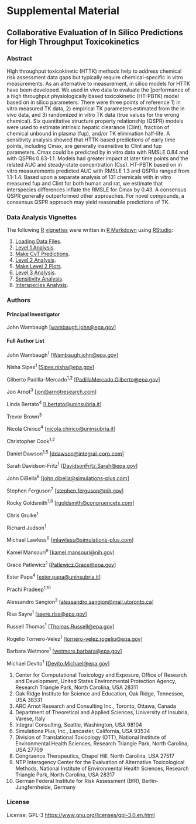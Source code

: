 # Supplemental Material

## Collaborative Evaluation of In Silico Predictions for High Throughput Toxicokinetics

### Abstract

High throughput toxicokinetic (HTTK) methods help to address chemical risk assessment data gaps but typically require chemical-specific in vitro measurements. As an alternative to measurement, in silico models for HTTK have been developed. We used in vivo data to evaluate the ]performance of a high throughput physiologically based toxicokinetic (HT-PBTK) model based on in silico parameters. There were three points of reference 1) in vitro measured TK data, 2) empirical TK parameters estimated from the in vivo data, and 3) randomized in vitro TK data (true values for the wrong chemical). Six quantitative structure property relationship (QSPR) models were used to estimate intrinsic hepatic clearance (Clint), fraction of chemical unbound in plasma (fup), and/or TK elimination half-life. A sensitivity analysis showed that HTTK-based predictions of early time points, including Cmax, are generally insensitive to Clint and fup parameters. Cmax could be predicted by in vitro data with RMSLE 0.84 and with QSPRs 0.83-1.1. Models had greater impact at later time points and the related AUC and steady-state concentration (Css). HT-PBTK based on in vitro measurements predicted AUC with RMSLE 1.3 and QSPRs ranged from 1.1-1.4. Based upon a separate analysis of 131 chemicals with in vitro measured fup and Clint for both human and rat, we estimate that interspecies differences inflate the RMSLE for Cmax by 0.43. A consensus QSPR generally outperformed other approaches. For novel compounds, a consensus QSPR approach may yield reasonable predictions of TK. 
### Data Analysis Vignettes

The following [R](https://cran.r-project.org/ "R") [vignettes](https://r-pkgs.org/vignettes.html "Vignettes") were written in [R Markdown](https://rmarkdown.rstudio.com/ "R Markdown") using [RStudio](https://posit.co/downloads/ "Download RStudio"):

1. [Loading Data Files](https://github.com/USEPA/CompTox-ExpoCast-HTTKQSPRs/blob/main/TKQSPRs-1-Data.Rmd "Loading Data Files").
2. [Level 1 Analysis](https://github.com/USEPA/CompTox-ExpoCast-HTTKQSPRs/blob/main/TKQSPRs-2-Level1Analysis.Rmd "Level 1 Analysis").
3. [Make CvT Predictions](https://github.com/USEPA/CompTox-ExpoCast-HTTKQSPRs/blob/main/TKQSPRs-3-Level2MakePreds.Rmd "Make CvT Predictions").
4. [Level 2 Analysis](https://github.com/USEPA/CompTox-ExpoCast-HTTKQSPRs/blob/main/TKQSPRs-4-Level2AnalyzePreds.Rmd "Level 2 Analysis").
5. [Make Level 2 Plots](https://github.com/USEPA/CompTox-ExpoCast-HTTKQSPRs/blob/main/TKQSPRs-5-Level2MakePlots.Rmd "Make Level 2 Plots").
6. [Level 3 Analysis](https://github.com/USEPA/CompTox-ExpoCast-HTTKQSPRs/blob/main/TKQSPRs-6-Level3Analysis.Rmd "Level 3 Analysis").
7. [Sensitivity Analysis](https://github.com/USEPA/CompTox-ExpoCast-HTTKQSPRs/blob/main/TKQSPRs-7-SensitivityAnalysis.Rmd "Sensitivity Analysis").
8. [Interspecies Analysis](https://github.com/USEPA/CompTox-ExpoCast-HTTKQSPRs/blob/main/TKQSPRs-8-InterspecesEvaluation.Rmd "Interspecies Analysis").

### Authors

#### Principal Investigator 
John Wambaugh [wambaugh.john@epa.gov]

#### Full Author List

John Wambaugh<sup>1</sup> [Wambaugh.john@epa.gov]

Nisha Sipes<sup>1</sup> [Sipes.nisha@epa.gov]

Gilberto Padilla-Mercado<sup>1,2</sup>	[PadillaMercado.Gilberto@epa.gov]

Jon Arnot<sup>3</sup>	[jon@arnotresearch.com]

Linda Bertato<sup>4</sup> [l.bertato@uninsubria.it]

Trevor Brown<sup>3</sup>

Nicola Chirico<sup>4</sup> [nicola.chirico@uninsubria.it]

Christopher Cook<sup>1,2</sup> 

Daniel Dawson<sup>1,5</sup>	[ddawson@integral-corp.com]

Sarah Davidson-Fritz<sup>1</sup>	[DavidsonFritz.Sarah@epa.gov]

John DiBella<sup>6</sup>	[john.dibella@simulations-plus.com]

Stephen Ferguson<sup>7</sup>	[stephen.ferguson@nih.gov]

Rocky Goldsmith<sup>1,8</sup>	[rgoldsmith@congruencetx.com]

Chris Grulke<sup>1</sup>	

Richard Judson<sup>1</sup>	

Michael Lawless<sup>6</sup>	[mlawless@simulations-plus.com]

Kamel Mansouri<sup>9</sup>	[kamel.mansouri@nih.gov]

Grace Patlewicz<sup>1</sup>	[Patlewicz.Grace@epa.gov]

Ester Papa<sup>4</sup>	[ester.papa@uninsubria.it]

Prachi Pradeep<sup>1,10</sup>	

Alessandro Sangion<sup>3</sup>	[alessandro.sangion@mail.utoronto.ca]

Risa Sayre<sup>1</sup>	[sayre.risa@epa.gov]

Russell Thomas<sup>1</sup>	[Thomas.Russell@epa.gov]

Rogelio Tornero-Velez<sup>1</sup>	[tornero-velez.rogelio@epa.gov]

Barbara Wetmore<sup>1</sup>	[wetmore.barbara@epa.gov]

Michael Devito<sup>1</sup>	[Devito.Michael@epa.gov]

1.	Center for Computational Toxicology and Exposure, Office of Research and Development, United States Environmental Protection Agency, Research Triangle Park, North Carolina, USA 28311
2.	Oak Ridge Institute for Science and Education, Oak Ridge, Tennessee, USA 38331
3.	ARC Arnot Research and Consulting Inc., Toronto, Ottawa, Canada
4.	Department of Theoretical and Applied Sciences, University of Insubria, Varese, Italy
5.	Integral Consulting, Seattle, Washington, USA 98104
6.	Simulations Plus, Inc., Lancaster, California, USA 93534
7.	Division of Translational Toxicology (DTT), National Institute of Environmental Health Sciences, Research Triangle Park, North Carolina, USA 27709
8.	Congruence Therapeutics, Chapel Hill, North Carolina, USA 27517
9.	NTP Interagency Center for the Evaluation of Alternative Toxicological Methods, National Institute of Environmental Health Sciences, Research Triangle Park, North Carolina, USA 28317
10.	German Federal Institute for Risk Assessment (BfR), Berlin-Jungfernheide, Germany

### License

License: GPL-3 <https://www.gnu.org/licenses/gpl-3.0.en.html>